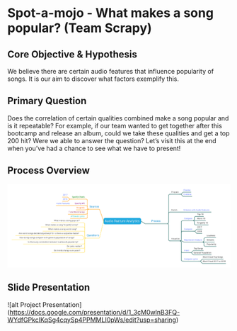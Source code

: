 # Spot-a-mojo - What makes a song popular? (Team Scrapy)

## Core Objective & Hypothesis

We believe there are certain audio features that influence popularity of songs. It is our aim to discover what factors exemplify this.

## Primary Question

Does the correlation of certain qualities combined make a song popular and is it repeatable?
For example, if our team wanted to get together after this bootcamp and release an album, could we take these qualities and get a top 200 hit?
Were we able to answer the question?
Let’s visit this at the end when you’ve had a chance to see what we have to present!


## Process Overview

![alt Process Overview](https://github.com/kd017/TeamScrapyProject1/blob/master/images/process-overview.png)

## Slide Presentation

![alt Project Presentation] (https://docs.google.com/presentation/d/1_3cM0wlnB3FQ-WYdfGPkcIKqSg4cqySp4PPMMLI0pWs/edit?usp=sharing)

